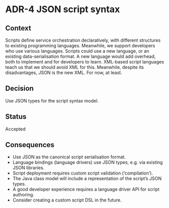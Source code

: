 # ADR-4 JSON script syntax

## Context

Scripts define service orchestration declaratively, with different structures to existing programming languages.
Meanwhile, we support developers who use various languages.
Scripts could use a new language, or an existing data-serialisation format.
A new language would add overhead, both to implement and for developers to learn.
XML-based script languages teach us that we should avoid XML for this.
Meanwhile, despite its disadvantages, JSON is the new XML.
For now, at least.

## Decision

Use JSON types for the script syntax model.

## Status

Accepted

## Consequences

* Use JSON as the canonical script serialisation format.
* Language bindings (language drivers) use JSON types, e.g. via existing JSON libraries.
* Script deployment requires custom script validation (‘compilation’).
* The Java class model will include a representation of the script’s JSON types.
* A good developer experience requires a language driver API for script authoring.
* Consider creating a custom script DSL in the future.
